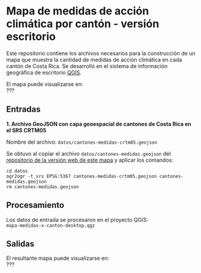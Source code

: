 # Mapa de medidas de acción climática por cantón - versión escritorio
Este repositorio contiene los archivos necesarios para la construcción de un mapa que muestra la cantidad de medidas de acción climática en cada cantón de Costa Rica. Se desarrolló en el sistema de información geográfica de escritorio [QGIS](https://www.qgis.org/).

El mapa puede visualizarse en:  
???

## Entradas
**1. Archivo GeoJSON con capa geoespacial de cantones de Costa Rica en el SRS CRTM05**  

Nombre del archivo: ```datos/cantones-medidas-crtm05.geojson```  

Se obtuvo al copiar el archivo ```datos/cantones-medidas.geojson``` del [repositorio de la versión web de este mapa](https://github.com/analisis-accion-climatica-adaptacion/mapa-medidas-x-canton-web) y aplicar los comandos:

```
cd datos
ogr2ogr -t_srs EPSG:5367 cantones-medidas-crtm05.geojson cantones-medidas.geojson
rm cantones-medidas.geojson
```

## Procesamiento
Los datos de entrada se procesaron en el proyecto QGIS:  
```mapa-medidas-x-canton-desktop.qgz```

## Salidas
El resultante mapa puede visualizarse en:  
???
